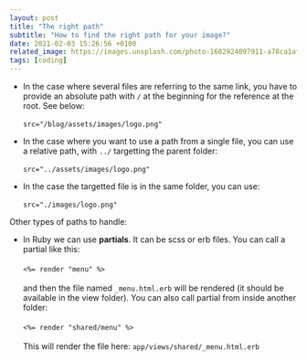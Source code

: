 ```yaml
---
layout: post
title: "The right path"
subtitle: "How to find the right path for your image?"
date: 2021-02-03 15:26:56 +0100
related_image: https://images.unsplash.com/photo-1602924097911-a78ca1af38c6?ixid=MXwxMjA3fDB8MHxwaG90by1wYWdlfHx8fGVufDB8fHw%3D&ixlib=rb-1.2.1&auto=format&fit=crop&w=1318&q=80
tags: [coding]
---
```


- In the case where several files are referring to the same link, you have to provide an absolute path with `/` at the beginning for the reference at the root. See below:\
  \
   `src="/blog/assets/images/logo.png"`

- In the case where you want to use a path from a single file, you can use a relative path, with `../` targetting the parent folder:\
  \
   `src="../assets/images/logo.png"`

- In the case the targetted file is in the same folder, you can use:\
  \
   `src="./images/logo.png"`

Other types of paths to handle:

- In Ruby we can use **partials**. It can be scss or erb files. You can call a partial like this:\
  \
   `<%= render "menu" %>`\
   \
   and then the file named `_menu.html.erb` will be rendered (it should be available in the view folder).
  You can also call partial from inside another folder:\
   \
   `<%= render "shared/menu" %>`\
   \
   This will render the file here: `app/views/shared/_menu.html.erb`
